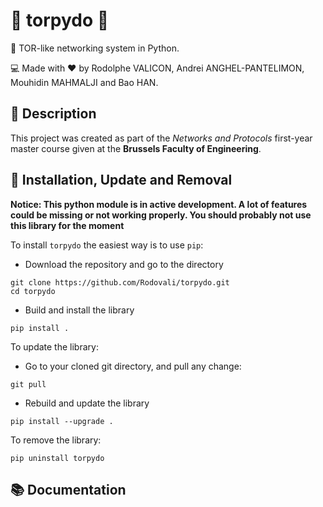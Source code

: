 🧅 torpydo 🚀
=============

📜 TOR-like networking system in Python.

💻 Made with ❤️ by Rodolphe VALICON, Andrei ANGHEL-PANTELIMON, Mouhidin MAHMALJI and Bao HAN.

## 📄 Description
This project was created as part of the *Networks and Protocols* first-year master course given at the **Brussels Faculty of Engineering**.

## 💾 Installation, Update and Removal
**Notice: This python module is in active development. A lot of features could be missing or not working properly. You should probably not use this library for the moment**

To install `torpydo` the easiest way is to use `pip`:
- Download the repository and go to the directory
```
git clone https://github.com/Rodovali/torpydo.git
cd torpydo
```
- Build and install the library
```
pip install .
```

To update the library: 
- Go to your cloned git directory, and pull any change:
```
git pull
```
- Rebuild and update the library
```
pip install --upgrade .
```

To remove the library:
```
pip uninstall torpydo
```

## 📚 Documentation
